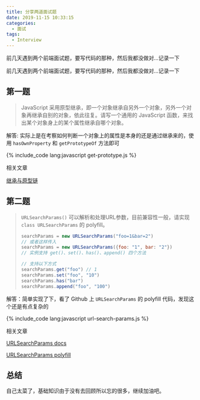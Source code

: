 ```yaml
---
title: 分享两道面试题
date: 2019-11-15 10:33:15
categories:
  - 面试
tags:
  - Interview
---
```


前几天遇到两个前端面试题，要写代码的那种，然后我都没做对...记录一下

<!--more-->

前几天遇到两个前端面试题，要写代码的那种，然后我都没做对...记录一下

## 第一题

> JavaScript 采用原型继承，即一个对象继承自另外一个对象，另外一个对象再继承自别的对象，依此往复。请写一个通用的 JavaScript 函数，来找出某个对象身上的某个属性继承自哪个对象。

解答: 实际上是在考察如何判断一个对象上的属性是本身的还是通过继承来的，使用 `hasOwnProperty` 和 `getPrototypeOf` 方法即可

{% include_code lang:javascript get-prototype.js %}

相关文章

[继承与原型链](https://developer.mozilla.org/zh-CN/docs/Web/JavaScript/Inheritance_and_the_prototype_chain)

## 第二题

> `URLSearchParams()`  可以解析和处理URL参数，目前兼容性一般，请实现 `class URLSearchParams` 的 polyfill。
>
> ```js
> searchParams = new URLSearchParams("foo=1&bar=2")
> // 或者这样传入
> searchParams = new URLSearchParams({foo: "1", bar: "2"})
> // 实例支持 get()、set()、has()、append() 四个方法
>
> // 支持以下方式
> searchParams.get("foo") // 1
> searchParams.set("foo", "10")
> searchParams.has("bar")
> searchParams.append("foo", "100")
> ```

解答：简单实现了下，看了 Github 上 `URLSearchParams` 的 polyfill 代码，发现这个还是有点复杂的

{% include_code lang:javascript url-search-params.js %}

相关文章

[URLSearchParams docs](https://developer.mozilla.org/zh-CN/docs/Web/API/URLSearchParams)

[URLSearchParams polyfill](https://github.com/ungap/url-search-params)

## 总结

自己太菜了，基础知识由于没有去回顾所以忘的很多，继续加油吧。
